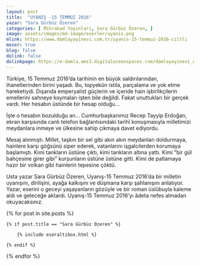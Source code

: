 ```yaml
---
layout: post
title:  "UYANIŞ -15 TEMMUZ 2016"
yazar: "Sara Gürbüz Özeren"
categories: [ Mihrabad Yayınları, Sara Gürbüz Özeren, ]
image: assets/images/md-image/eserler/uyanis.png
mlink: https://www.damlayayinevi.com.tr/uyanis-15-temmuz-2016-ciltli
meser: true
blog: false
dolink: false
dolinkpage: https://e-damla.ams3.digitaloceanspaces.com/damlayayinevi_ornek_sayfalar/9786056725135/index.html
---
```


Türkiye, 15 Temmuz 2016’da tarihinin en büyük saldırılarından, ihanetlerinden birini yaşadı. Bu, topyekûn istila, parçalama ve yok etme hareketiydi. Dışarıda emperyalist güçlerin ve içeride hain işbirlikçilerin emellerini sahneye koymaları işten bile değildi. Fakat unuttukları bir gerçek vardı. Her hesabın üstünde bir hesap olduğu...

İşte o hesabın bozulduğu an... Cumhurbaşkanımız Recep Tayyip Erdoğan, ekran karşısında canlı telefon bağlantısındaki tarihî konuşmasıyla milletimizi meydanlara inmeye ve ülkesine sahip çıkmaya davet ediyordu.

Mesaj alınmıştı. Millet, taşkın bir sel gibi akın akın meydanları doldurmaya, hainlere karşı göğsünü siper ederek, vatanlarını işgalcilerden korumaya başlamıştı. Kimi tankların üstüne çıktı, kimi tankların altına yattı. Kimi “bir gül bahçesine girer gibi” kurşunların üstüne üstüne gitti. Kimi de patlamaya hazır bir volkan gibi hainlerin tepesine çöktü.

Usta yazar Sara Gürbüz Özeren, Uyanış-15 Temmuz 2016’da bir milletin uyanışını, dirilişini, ayağa kalkışını ve düşmana karşı şahlanışını anlatıyor. Yazar, eserini o geceyi yaşayanların gözüyle ve bir roman üslûbuyla kaleme aldı ve geleceğe aktardı. Uyanış-15 Temmuz 2016’yı âdeta nefes almadan okuyacaksınız.

<div class="row">

{% for post in site.posts %}

    {% if post.title == "Sara Gürbüz Özeren" %}

        {% include eseraltibox.html %}

    {% endif %}

{% endfor %}
</div>
